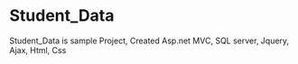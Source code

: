 # Student_Data
Student_Data is sample Project, Created Asp.net MVC, SQL server, Jquery, Ajax, Html, Css
